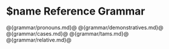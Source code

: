 # $name Reference Grammar

@{grammar/pronouns.md}@
@{grammar/demonstratives.md}@
@{grammar/cases.md}@
@{grammar/tams.md}@
@{grammar/relative.md}@